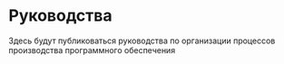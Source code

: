 # Руководства
Здесь будут публиковаться руководства по организации процессов производства программного обеспечения
